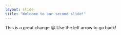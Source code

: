 ```yaml
---
layout: slide
title: "Welcome to our second slide!"
---
```

This is a great change :grinning:
Use the left arrow to go back!